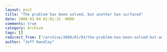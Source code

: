```yaml
---
layout: post
title: "The problem has been solved, but another has surfaced"
date: 2008-01-04 01:01:22 -0800
comments: true
category: Archive
tags: []
redirect_from: ["/archive/2008/01/03/the-problem-has-been-solved-but-another-has-surfaced.aspx/"]
author: "Jeff Handley"
---
```


